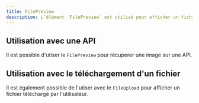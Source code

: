 ```yaml
---
title: FilePreview
description: L’élément `FilePreview` est utilisé pour afficher un fichier, image ou PDF.
---
```


<doc-tabs>

<doc-tab-item label="Utilisation">

## Utilisation avec une API

Il est possible d'utiser le `FilePreview` pour récuperer une image sur une API.

<doc-example file="file-preview/usage"></doc-example>

## Utilisation avec le téléchargement d'un fichier

Il est également possible de l'utiser avec le `FileUpload` pour afficher un fichier téléchargé par l'utilisateur.

<doc-example file="file-preview/with-upload"></doc-example>

</doc-tab-item>

<doc-tab-item label="API">
<doc-api name="file-preview"></doc-api>
</doc-tab-item>

</doc-tabs>

